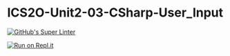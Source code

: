 # ICS2O-Unit2-03-CSharp-User_Input
[![GitHub's Super Linter](https://github.com/jaejun-lee06/ICS2O-Unit2-03-CSharp-User_Input/workflows/GitHub's%20Super%20Linter/badge.svg)](https://github.com/jaejun-lee06/ICS2O-Unit2-03-CSharp-User_Input/actions)

[![Run on Repl.it](https://repl.it/badge/github/jaejun-lee06/ICS2O-Unit2-03-CSharp-User_Input)](https://repl.it/github/jaejun-lee06/ICS2O-Unit2-03-CSharp-User_Input)
